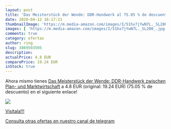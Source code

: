 ```yaml
---
layout: post
title: 'Das Meisterstück der Wende: DDR-Handwerk al 75.05 % de descuento'
date: 2020-04-12 16:17:21
thumbnailImage: 'https://m.media-amazon.com/images/I/51hx7jYwN7L._SL200_.jpg'
images: [ 'https://m.media-amazon.com/images/I/51hx7jYwN7L._SL200_.jpg' ]
comments: true
category: ofertas
author: ring
slug: 3869503505
description:
actualPrice: 4.8 EUR
comparePrice: 19.24 EUR
inStock: true
---
```


Ahora mismo tienes [Das Meisterstück der Wende: DDR-Handwerk zwischen Plan- und Marktwirtschaft](https://www.amazon.com/dp/3869503505/?tag=redken08-20) a 4.8 EUR (original: 19.24 EUR) (75.05 %  de descuento) en el siguiente enlace!

[![](https://m.media-amazon.com/images/I/51hx7jYwN7L._SL200_.jpg)](https://www.amazon.com/dp/3869503505/?tag=redken08-20)

[Visítala!!!](https://www.amazon.com/dp/3869503505/?tag=redken08-20)

[Consulta otras ofertas en nuestro canal de telegram](https://t.me/s/ofertas25)
